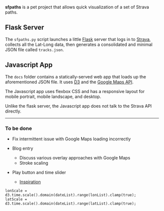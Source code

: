 **sfpaths** is a pet project that allows quick visualization of a set of Strava paths.

## Flask Server

The `sfpaths.py` script launches a little [Flask](http://flask.pocoo.org/) server that logs in to [Strava](https://www.strava.com/), collects all the Lat-Long data, then generates a consolidated and minimal JSON file called `tracks.json`.

## Javascript App

The `docs` folder contains a statically-served web app that loads up the aforementioned JSON file. It uses [D3](https://d3js.org) and the [Google Maps API](https://developers.google.com/maps/documentation/javascript/).

The Javascript app uses flexbox CSS and has a responsive layout for mobile portrait, mobile landscape, and desktop.

Unlike the flask server, the Javascript app does not talk to the Strava API directly.

---

### To be done

- Fix intermittent issue with Google Maps loading incorrectly
- Blog entry
  - Discuss various overlay approaches with Google Maps
  - Stroke scaling

- Play button and time slider
  - [Inspiration](https://geoseyeview.wordpress.com/2014/03/08/passion-project-5-d3-gpx-gpx-player/)

```
lonScale = d3.time.scale().domain(dateList).range(lonList).clamp(true);
latScale = d3.time.scale().domain(dateList).range(latList).clamp(true);
```
